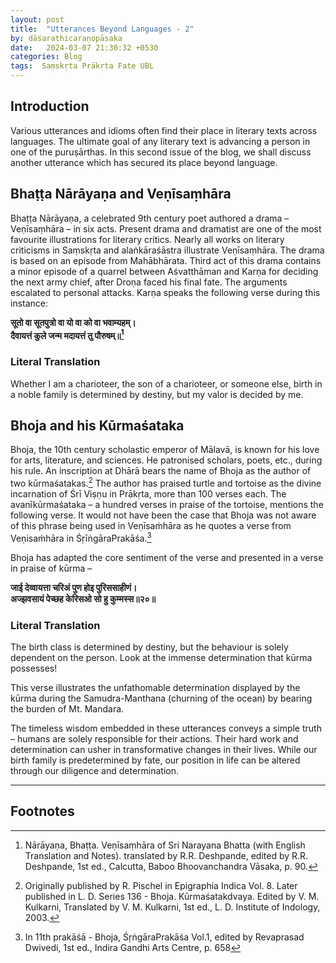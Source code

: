 ```yaml
---
layout: post
title:  "Utterances Beyond Languages - 2"
by: dāśarathicaraṇopāsaka
date:   2024-03-07 21:30:32 +0530
categories: Blog
tags:  Saṃskṛta Prākṛta Fate UBL
---
```


## Introduction

Various utterances and idioms often find their place in literary texts across languages. The ultimate goal of any literary text is advancing a person in one of the puruṣārthas. In this second issue of the blog, we shall discuss another utterance which has secured its place beyond language.

## Bhaṭṭa Nārāyaṇa and Veṇīsaṃhāra

Bhaṭṭa Nārāyaṇa, a celebrated 9th century poet authored a drama – Veṇīsaṃhāra – in six acts. Present drama and dramatist are one of the most favourite illustrations for literary critics. Nearly all works on literary criticisms in Saṃskṛta and alaṅkāraśāstra illustrate Veṇīsaṃhāra. The drama is based on an episode from Mahābhārata. Third act of this drama contains a minor episode of a quarrel between Aśvatthāman and Karṇa for deciding the next army chief, after Droṇa faced his final fate. The arguments escalated to personal attacks. Karṇa speaks the following verse during this instance:

**सूतो वा सूतपुत्रो वा यो वा को वा भवाम्यहम्।**<br />**दैवायत्तं कुले जन्म मदायत्तं तु पौरुषम्॥[^1]**

### Literal Translation
Whether I am a charioteer, the son of a charioteer, or someone else, birth in a noble family is determined by destiny, but my valor is decided by me.

## Bhoja and his Kūrmaśataka

Bhoja, the 10th century scholastic emperor of Mālavā, is known for his love for arts, literature, and sciences. He patronised scholars, poets, etc., during his rule. An inscription at Dhārā bears the name of Bhoja as the author of two kūrmaśatakas.[^2] The author has praised turtle and tortoise as the divine incarnation of Śrī Viṣṇu in Prākṛta, more than 100 verses each. The avanīkūrmaśataka – a hundred verses in praise of the tortoise, mentions the following verse. It would not have been the case that Bhoja was not aware of this phrase being used in Veṇīsaṁhāra as he quotes a verse from Veṇisaṁhāra in ŚṛīṅgāraPrakāśa.[^3]

Bhoja has adapted the core sentiment of the verse and presented in a verse in praise of kūrma –

**जाई देव्वायत्ता चरिअं पुण होइ पुरिससाहीणं।**<br />**अज्झवसायं पेच्छह केरिसओ सो हु कुम्मस्स॥२०॥**

### Literal Translation

The birth class is determined by destiny, but the behaviour is solely dependent on the person. Look at the immense determination that kūrma possesses!

This verse illustrates the unfathomable determination displayed by the kūrma during the Samudra-Manthana (churning of the ocean) by bearing the burden of Mt. Mandara.

The timeless wisdom embedded in these utterances conveys a simple truth – humans are solely responsible for their actions. Their hard work and determination can usher in transformative changes in their lives. While our birth family is predetermined by fate, our position in life can be altered through our diligence and determination.

---

## Footnotes

[^1]: Nārāyaṇa, Bhaṭṭa. Veṇīsaṃhāra of Sri Narayana Bhatta (with English Translation and Notes). translated by R.R. Deshpande, edited by R.R. Deshpande, 1st ed., Calcutta, Baboo Bhoovanchandra Vāsaka, p. 90.

[^2]: Originally published by R. Pischel in Epigraphia Indica Vol. 8. Later published in L. D. Series 136 - Bhoja. Kūrmaśatakdvaya. Edited by V. M. Kulkarni, Translated by V. M. Kulkarni, 1st ed., L. D. Institute of Indology, 2003.

[^3]: In 11th prakāśā - Bhoja, ŚṛṅgāraPrakāśa Vol.1, edited by Revaprasad Dwivedi, 1st ed., Indira Gandhi Arts Centre, p. 658
